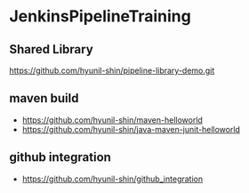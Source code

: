 # JenkinsPipelineTraining


## Shared Library
https://github.com/hyunil-shin/pipeline-library-demo.git

## maven build
* https://github.com/hyunil-shin/maven-helloworld
* https://github.com/hyunil-shin/java-maven-junit-helloworld

## github integration
* https://github.com/hyunil-shin/github_integration
